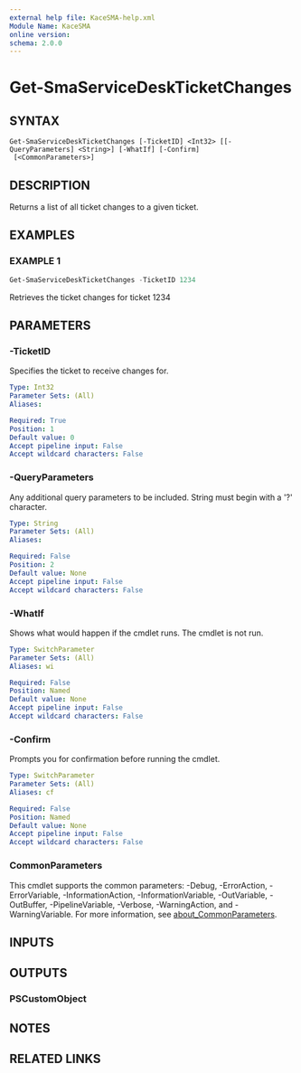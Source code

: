 ```yaml
---
external help file: KaceSMA-help.xml
Module Name: KaceSMA
online version:
schema: 2.0.0
---
```


# Get-SmaServiceDeskTicketChanges

## SYNTAX

```
Get-SmaServiceDeskTicketChanges [-TicketID] <Int32> [[-QueryParameters] <String>] [-WhatIf] [-Confirm]
 [<CommonParameters>]
```

## DESCRIPTION
Returns a list of all ticket changes to a given ticket.

## EXAMPLES

### EXAMPLE 1
```powershell
Get-SmaServiceDeskTicketChanges -TicketID 1234
```

Retrieves the ticket changes for ticket 1234

## PARAMETERS

### -TicketID
Specifies the ticket to receive changes for.

```yaml
Type: Int32
Parameter Sets: (All)
Aliases:

Required: True
Position: 1
Default value: 0
Accept pipeline input: False
Accept wildcard characters: False
```

### -QueryParameters
Any additional query parameters to be included.
String must begin with a '?' character.

```yaml
Type: String
Parameter Sets: (All)
Aliases:

Required: False
Position: 2
Default value: None
Accept pipeline input: False
Accept wildcard characters: False
```

### -WhatIf
Shows what would happen if the cmdlet runs.
The cmdlet is not run.

```yaml
Type: SwitchParameter
Parameter Sets: (All)
Aliases: wi

Required: False
Position: Named
Default value: None
Accept pipeline input: False
Accept wildcard characters: False
```

### -Confirm
Prompts you for confirmation before running the cmdlet.

```yaml
Type: SwitchParameter
Parameter Sets: (All)
Aliases: cf

Required: False
Position: Named
Default value: None
Accept pipeline input: False
Accept wildcard characters: False
```

### CommonParameters
This cmdlet supports the common parameters: -Debug, -ErrorAction, -ErrorVariable, -InformationAction, -InformationVariable, -OutVariable, -OutBuffer, -PipelineVariable, -Verbose, -WarningAction, and -WarningVariable. For more information, see [about_CommonParameters](http://go.microsoft.com/fwlink/?LinkID=113216).

## INPUTS

## OUTPUTS

### PSCustomObject
## NOTES

## RELATED LINKS
